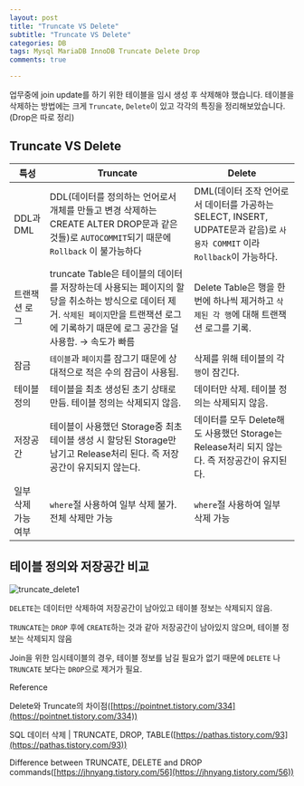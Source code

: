 ```yaml
---  
layout: post  
title: "Truncate VS Delete"  
subtitle: "Truncate VS Delete"  
categories: DB
tags: Mysql MariaDB InnoDB Truncate Delete Drop
comments: true  

---  
```


업무중에 join update를 하기 위한 테이블을 임시 생성 후 삭제해야 했습니다. 테이블을 삭제하는 방법에는 크게 `Truncate`, `Delete`이 있고 각각의 특징을 정리해보았습니다. (Drop은 따로 정리)

## Truncate VS Delete

|특성|Truncate|Delete|
|-|-|-|
|DDL과 DML|DDL(데이터를 정의하는 언어로서 개체를 만들고 변경 삭제하는 CREATE ALTER DROP문과 같은 것들)로  `AUTOCOMMIT`되기 때문에 `Rollback` 이 불가능하다|DML(데이터 조작 언어로서 데이터를 가공하는 SELECT, INSERT, UDPATE문과 같음)로 `사용자 COMMIT` 이라 `Rollback`이 가능하다.
|트랜잭션 로그|truncate Table은 테이블의 데이터를 저장하는데 사용되는 페이지의 할당을 취소하는 방식으로 데이터 제거. `삭제된 페이지`만을 트랜잭션 로그에 기록하기 때문에 로그 공간을 덜 사용함. → 속도가 빠름|Delete Table은 행을 한번에 하나씩 제거하고 `삭제된 각 행`에 대해 트랜잭션 로그를 기록.
|잠금|`테이블`과 `페이지`를 잠그기 때문에 상대적으로 적은 수의 잠금이 사용됨.|삭제를 위해 테이블의 각 `행`이 잠긴다.
|테이블 정의|테이블을 최초 생성된 초기 상태로 만듬. 테이블 정의는 삭제되지 않음.|데이터만 삭제. 테이블 정의는 삭제되지 않음.
|저장공간|테이블이 사용했던 Storage중 최초 테이블 생성 시 할당된 Storage만 남기고 Release처리 된다. 즉 저장공간이 유지되지 않는다.|데이터를 모두 Delete해도 사용했던 Storage는 Release처리 되지 않는다. 즉 저장공간이 유지된다.
|일부 삭제 가능 여부|`where`절 사용하여 일부 삭제 불가. 전체 삭제만 가능|`where`절 사용하여 일부 삭제 가능

## 테이블 정의와 저장공간 비교
![truncate_delete1](https://yunsikus.github.io/assets/img/post_img/truncate_delete.jpg)


`DELETE`는 데이터만 삭제하여 저장공간이 남아있고 테이블 정보는 삭제되지 않음.

`TRUNCATE`는 `DROP` 후에 `CREATE`하는 것과 같아 저장공간이 남아있지 않으며, 테이블 정보는 삭제되지 않음

Join을 위한 임시테이블의 경우, 테이블 정보를 남길 필요가 없기 때문에 `DELETE` 나 `TRUNCATE` 보다는 `DROP`으로 제거가 필요.

Reference

Delete와 Truncate의 차이점([https://pointnet.tistory.com/334](https://pointnet.tistory.com/334))

SQL 데이터 삭제 | TRUNCATE, DROP, TABLE([https://pathas.tistory.com/93](https://pathas.tistory.com/93))

Difference between TRUNCATE, DELETE and DROP commands([https://jhnyang.tistory.com/56](https://jhnyang.tistory.com/56))
